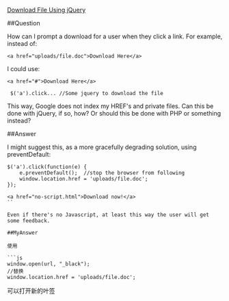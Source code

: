 ﻿[Download File Using jQuery](http://stackoverflow.com/questions/1296085/download-file-using-jquery)

##Question

How can I prompt a download for a user when they click a link.
For example, instead of:

```
<a href="uploads/file.doc">Download Here</a>
```

I could use: 

```
<a href="#">Download Here</a>

 $('a').click... //Some jquery to download the file
```

This way, Google does not index my HREF's and private files.
Can this be done with jQuery, if so, how? Or should this be done with PHP or something instead?

##Answer

I might suggest this, as a more gracefully degrading solution, using preventDefault:

```
$('a').click(function(e) {
    e.preventDefault();  //stop the browser from following
    window.location.href = 'uploads/file.doc';
});

<a href="no-script.html">Download now!</a>
``

Even if there's no Javascript, at least this way the user will get some feedback.

##MyAnswer

使用

```js
window.open(url, "_black");
//替换
window.location.href = 'uploads/file.doc';
```

可以打开新的叶签